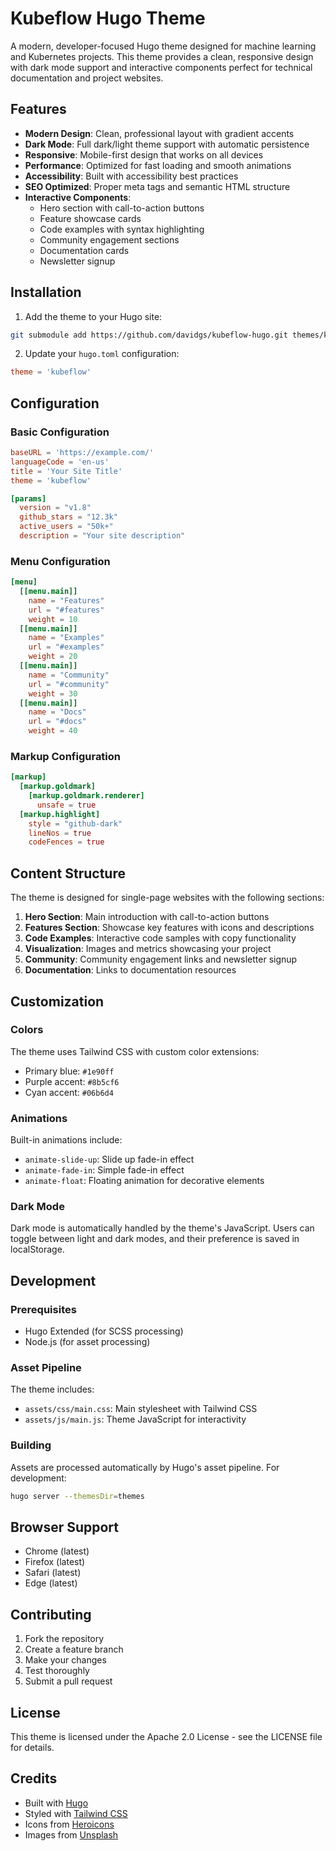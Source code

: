 # Kubeflow Hugo Theme

A modern, developer-focused Hugo theme designed for machine learning and Kubernetes projects. This theme provides a clean, responsive design with dark mode support and interactive components perfect for technical documentation and project websites.

## Features

- **Modern Design**: Clean, professional layout with gradient accents
- **Dark Mode**: Full dark/light theme support with automatic persistence
- **Responsive**: Mobile-first design that works on all devices
- **Performance**: Optimized for fast loading and smooth animations
- **Accessibility**: Built with accessibility best practices
- **SEO Optimized**: Proper meta tags and semantic HTML structure
- **Interactive Components**:
  - Hero section with call-to-action buttons
  - Feature showcase cards
  - Code examples with syntax highlighting
  - Community engagement sections
  - Documentation cards
  - Newsletter signup

## Installation

1. Add the theme to your Hugo site:
```bash
git submodule add https://github.com/davidgs/kubeflow-hugo.git themes/kubeflow
```

2. Update your `hugo.toml` configuration:
```toml
theme = 'kubeflow'
```

## Configuration

### Basic Configuration

```toml
baseURL = 'https://example.com/'
languageCode = 'en-us'
title = 'Your Site Title'
theme = 'kubeflow'

[params]
  version = "v1.8"
  github_stars = "12.3k"
  active_users = "50k+"
  description = "Your site description"
```

### Menu Configuration

```toml
[menu]
  [[menu.main]]
    name = "Features"
    url = "#features"
    weight = 10
  [[menu.main]]
    name = "Examples"
    url = "#examples"
    weight = 20
  [[menu.main]]
    name = "Community"
    url = "#community"
    weight = 30
  [[menu.main]]
    name = "Docs"
    url = "#docs"
    weight = 40
```

### Markup Configuration

```toml
[markup]
  [markup.goldmark]
    [markup.goldmark.renderer]
      unsafe = true
  [markup.highlight]
    style = "github-dark"
    lineNos = true
    codeFences = true
```

## Content Structure

The theme is designed for single-page websites with the following sections:

1. **Hero Section**: Main introduction with call-to-action buttons
2. **Features Section**: Showcase key features with icons and descriptions
3. **Code Examples**: Interactive code samples with copy functionality
4. **Visualization**: Images and metrics showcasing your project
5. **Community**: Community engagement links and newsletter signup
6. **Documentation**: Links to documentation resources

## Customization

### Colors

The theme uses Tailwind CSS with custom color extensions:
- Primary blue: `#1e90ff`
- Purple accent: `#8b5cf6`
- Cyan accent: `#06b6d4`

### Animations

Built-in animations include:
- `animate-slide-up`: Slide up fade-in effect
- `animate-fade-in`: Simple fade-in effect
- `animate-float`: Floating animation for decorative elements

### Dark Mode

Dark mode is automatically handled by the theme's JavaScript. Users can toggle between light and dark modes, and their preference is saved in localStorage.

## Development

### Prerequisites

- Hugo Extended (for SCSS processing)
- Node.js (for asset processing)

### Asset Pipeline

The theme includes:
- `assets/css/main.css`: Main stylesheet with Tailwind CSS
- `assets/js/main.js`: Theme JavaScript for interactivity

### Building

Assets are processed automatically by Hugo's asset pipeline. For development:

```bash
hugo server --themesDir=themes
```

## Browser Support

- Chrome (latest)
- Firefox (latest)
- Safari (latest)
- Edge (latest)

## Contributing

1. Fork the repository
2. Create a feature branch
3. Make your changes
4. Test thoroughly
5. Submit a pull request

## License

This theme is licensed under the Apache 2.0 License - see the LICENSE file for details.

## Credits

- Built with [Hugo](https://gohugo.io/)
- Styled with [Tailwind CSS](https://tailwindcss.com/)
- Icons from [Heroicons](https://heroicons.com/)
- Images from [Unsplash](https://unsplash.com/)